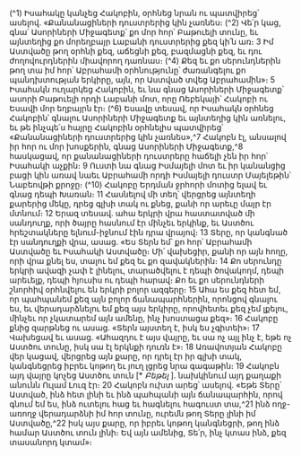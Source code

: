 
(^1) Իսահակը կանչեց Հակոբին, օրհնեց նրան ու պատվիրեց՝ ասելով. «Քանանացիների դուստրերից կին չառնես։
(^2) Վե՛ր կաց, գնա՛ Ասորիների Միջագետք՝ քո մոր հոր՝ Բաթուելի տունը, եւ այնտեղից քո մորեղբայր Լաբանի դուստրերից
քեզ կի՛ն առ։ 3 Իմ Աստվածը թող օրհնի քեզ, աճեցնի քեզ, բազմացնի քեզ, եւ դու ժողովուրդներին միավորող դառնաս։
(^4) Քեզ եւ քո սերունդներին թող տա իմ հոր՝ Աբրահամի օրհնությունը՝ ժառանգելու քո պանդխտության երկիրը, այն, որ
Աստված տվեց Աբրահամին»։ 5 Իսահակն ուղարկեց Հակոբին, եւ նա գնաց Ասորիների Միջագետք՝ ասորի Բաթուելի
որդի Լաբանի մոտ, որը Ռեբեկայի՝ Հակոբի ու Եսավի մոր եղբայրն էր։
(^6) Եսավը տեսավ, որ Իսահակն օրհնեց Հակոբին՝ գնալու Ասորիների Միջագետք եւ այնտեղից կին առնելու, եւ թե
ինչպե՛ս հայրը Հակոբին օրհնելիս պատվիրեց՝ «Քանանացիների դուստրերից կին չառնես»,^7 Հակոբն էլ, անսալով իր
հոր ու մոր խոսքերին, գնաց Ասորիների Միջագետք,^8 հասկացավ, որ քանանացիների դուստրերը հաճելի չեն իր հոր՝
Իսահակի աչքին։ 9 Ուստի նա գնաց Իսմայելի մոտ եւ իր կանանցից բացի կին առավ նաեւ Աբրահամի որդի Իսմայելի
դուստր Մայելեթին՝ Նաբեովթի քրոջը։
(^10) Հակոբը Երդման ջրհորի մոտից ելավ եւ գնաց դեպի Խառան։ 11 Հասնելով մի տեղ՝ վերցրեց այնտեղի քարերից մեկը,
դրեց գլխի տակ ու քնեց, քանի որ արեւը մայր էր մտնում։ 12 Երազ տեսավ. ահա երկրի վրա հաստատված մի սանդուղք,
որի ծայրը հասնում էր մինչեւ երկինք, եւ Աստծու հրեշտակները ելնում-իջնում էին դրա վրայով։ 13 Տերը, որ կանգնած էր
սանդուղքի վրա, ասաց. «Ես Տերն եմ՝ քո հոր՝ Աբրահամի Աստվածը եւ Իսահակի Աստվածը։ Մի՛ վախեցիր, քանի որ այն
հողը, որի վրա քնել ես, տալու եմ քեզ եւ քո զավակներին։ 14 Քո սերունդը երկրի ավազի չափ է լինելու, տարածվելու է
դեպի ծովակողմ, դեպի արեւելք, դեպի հյուսիս ու դեպի հարավ։ Քո եւ քո սերունդների շնորհիվ օրհնվելու են երկրի բոլոր
ազգերը։ 15 Ահա ես քեզ հետ եմ, որ պահպանեմ քեզ այն բոլոր ճանապարհներին, որոնցով գնալու ես, եւ վերադարձնելու
եմ քեզ այս երկիրը, որովհետեւ քեզ չեմ լքելու, մինչեւ որ չկատարեմ այն ամենը, ինչ խոստացա քեզ»։ 16 Հակոբը քնից
զարթնեց ու ասաց. «Տերն այստեղ է, իսկ ես չգիտեի»։ 17 Վախեցավ եւ ասաց. «Ահազդու է այս վայրը, եւ սա ոչ այլ ինչ է,
եթե ոչ Աստծու տունը, իսկ սա էլ երկնքի դուռն է»։ 18 Առավոտյան Հակոբը վեր կացավ, վերցրեց այն քարը, որ դրել էր իր
գլխի տակ, կանգնեցրեց իբրեւ կոթող եւ յուղ լցրեց նրա գագաթին։ 19 Հակոբն այդ վայրը կոչեց Աստծու տուն [* _Բեթել_ ].
նախկինում այդ քաղաքի անունն Ուլամ Լուզ էր։ 20 Հակոբն ուխտ արեց՝ ասելով. «Եթե Տերը՝ Աստված, ինձ հետ լինի եւ
ինձ պահպանի այն ճանապարհին, որով գնում եմ ես, ինձ ուտելու հաց եւ հագնելու հագուստ տա,^21 ինձ ողջ-առողջ
վերադարձնի իմ հոր տունը, ուրեմն թող Տերը լինի իմ Աստվածը,^22 իսկ այս քարը, որ իբրեւ կոթող կանգնեցրի, թող ինձ
համար Աստծու տուն լինի։ Եվ այն ամենից, Տե՛ր, ինչ կտաս ինձ, քեզ տասանորդ կտամ»։
